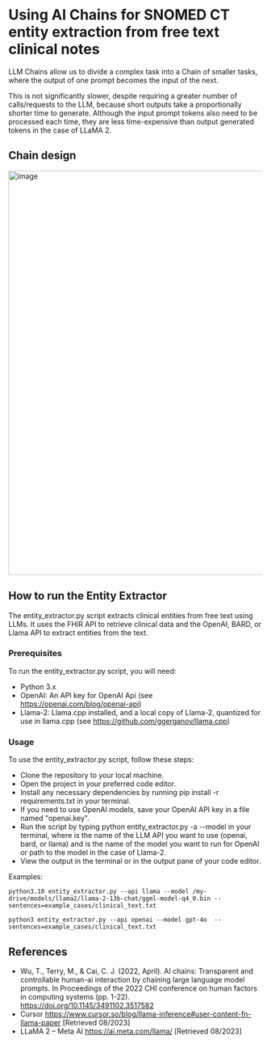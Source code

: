 # Using AI Chains for SNOMED CT entity extraction from free text clinical notes

LLM Chains allow us to divide a complex task into a Chain of smaller tasks, where the output of one prompt becomes the input of the next.

This is not significantly slower, despite requiring a greater number of calls/requests to the LLM, because short outputs take a proportionally shorter time to generate. Although the input prompt tokens also need to be processed each time, they are less time-expensive than output generated tokens in the case of LLaMA 2.

## Chain design
<img width="800" alt="image" src="https://github.com/IHTSDO/llm-chain-entity-extraction/assets/4990842/bc520330-62d3-4bb6-8d37-6638df721587">


## How to run the Entity Extractor
The entity_extractor.py script extracts clinical entities from free text using LLMs. It uses the FHIR API to retrieve clinical data and the OpenAI, BARD, or Llama API to extract entities from the text.

### Prerequisites
To run the entity_extractor.py script, you will need:
- Python 3.x
- OpenAI: An API key for OpenAI Api (see https://openai.com/blog/openai-api)
- Llama-2: Llama.cpp installed, and a local copy of Llama-2, quantized for use in llama.cpp (see https://github.com/ggerganov/llama.cpp)
  
### Usage
To use the entity_extractor.py script, follow these steps:

- Clone the repository to your local machine.
- Open the project in your preferred code editor.
- Install any necessary dependencies by running pip install -r requirements.txt in your terminal.
- If you need to use OpenAI models, save your OpenAI API key in a file named "openai.key".
- Run the script by typing python entity_extractor.py -a <api> --model <model> in your terminal, where <api> is the name of the LLM API you want to use (openai, bard, or llama) and <model> is the name of the model you want to run for OpenAI or path to the model in the case of Llama-2.
- View the output in the terminal or in the output pane of your code editor.

Examples:

```
python3.10 entity_extractor.py --api llama --model /my-drive/models/llama2/llama-2-13b-chat/ggml-model-q4_0.bin --sentences=example_cases/clinical_text.txt

python3 entity_extractor.py --api openai --model gpt-4o  --sentences=example_cases/clinical_text.txt
```

## References

- Wu, T., Terry, M., & Cai, C. J. (2022, April). AI chains: Transparent and controllable human-ai interaction by chaining large language model prompts. In Proceedings of the 2022 CHI conference on human factors in computing systems (pp. 1-22).
https://doi.org/10.1145/3491102.3517582 
- Cursor https://www.cursor.so/blog/llama-inference#user-content-fn-llama-paper [Retrieved 08/2023]
- LLaMA 2 – Meta AI https://ai.meta.com/llama/ [Retrieved 08/2023]

